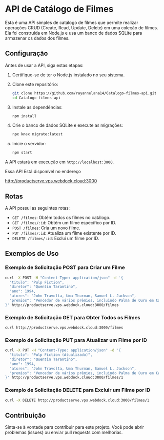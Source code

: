 
# API de Catálogo de Filmes

Esta é uma API simples de catálogo de filmes que permite realizar operações CRUD (Create, Read, Update, Delete) em uma coleção de filmes. Ela foi construída em Node.js e usa um banco de dados SQLite para armazenar os dados dos filmes.

## Configuração

Antes de usar a API, siga estas etapas:

1. Certifique-se de ter o Node.js instalado no seu sistema.

2. Clone este repositório:

   ```bash
   git clone https://github.com/rayannelana14/Catalogo-filmes-api.git
   cd Catalogo-filmes-api
   ```

3. Instale as dependências:

   ```bash
   npm install
   ```

4. Crie o banco de dados SQLite e execute as migrações:

   ```bash
   npx knex migrate:latest
   ```

5. Inicie o servidor:

   ```bash
   npm start
   ```

A API estará em execução em `http://localhost:3000`.

Essa API Está disponível no endereço

http://productserve.vps.webdock.cloud:3000

## Rotas

A API possui as seguintes rotas:

- `GET /filmes`: Obtém todos os filmes no catálogo.
- `GET /filmes/:id`: Obtém um filme específico por ID.
- `POST /filmes`: Cria um novo filme.
- `PUT /filmes/:id`: Atualiza um filme existente por ID.
- `DELETE /filmes/:id`: Exclui um filme por ID.

## Exemplos de Uso

### Exemplo de Solicitação POST para Criar um Filme

```bash
curl -X POST -H "Content-Type: application/json" -d '{
  "titulo": "Pulp Fiction",
  "diretor": "Quentin Tarantino",
  "ano": 1994,
  "atores": "John Travolta, Uma Thurman, Samuel L. Jackson",
  "premios": "Vencedor de vários prêmios, incluindo Palma de Ouro em Cannes"
}' http://productserve.vps.webdock.cloud:3000/filmes

```

### Exemplo de Solicitação GET para Obter Todos os Filmes

```bash
curl http://productserve.vps.webdock.cloud:3000/filmes
```

### Exemplo de Solicitação PUT para Atualizar um Filme por ID

```bash
curl -X PUT -H "Content-Type: application/json" -d '{
  "titulo": "Pulp Fiction (Atualizado)",
  "diretor": "Quentin Tarantino",
  "ano": 1994,
  "atores": "John Travolta, Uma Thurman, Samuel L. Jackson",
  "premios": "Vencedor de vários prêmios, incluindo Palma de Ouro em Cannes"
}' http://productserve.vps.webdock.cloud:3000/filmes/1
```

### Exemplo de Solicitação DELETE para Excluir um Filme por ID

```bash
curl -X DELETE http://productserve.vps.webdock.cloud:3000/filmes/1
```

## Contribuição

Sinta-se à vontade para contribuir para este projeto. Você pode abrir problemas (issues) ou enviar pull requests com melhorias.
